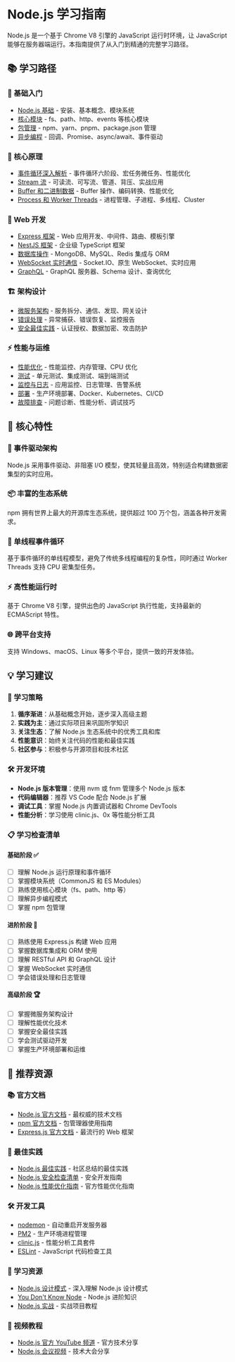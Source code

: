 # Node.js 学习指南

Node.js 是一个基于 Chrome V8 引擎的 JavaScript 运行时环境，让 JavaScript 能够在服务器端运行。本指南提供了从入门到精通的完整学习路径。

## 📚 学习路径

### 🌟 基础入门
- [Node.js 基础](./basics.md) - 安装、基本概念、模块系统
- [核心模块](./core-modules.md) - fs、path、http、events 等核心模块
- [包管理](./package-management.md) - npm、yarn、pnpm、package.json 管理
- [异步编程](./async-programming.md) - 回调、Promise、async/await、事件驱动

### 🔧 核心原理
- [事件循环深入解析](./event-loop.md) - 事件循环六阶段、宏任务微任务、性能优化
- [Stream 流](./stream.md) - 可读流、可写流、管道、背压、实战应用
- [Buffer 和二进制数据](./buffer.md) - Buffer 操作、编码转换、性能优化
- [Process 和 Worker Threads](./process.md) - 进程管理、子进程、多线程、Cluster

### 🚀 Web 开发
- [Express 框架](./express.md) - Web 应用开发、中间件、路由、模板引擎
- [NestJS 框架](./nestjs.md) - 企业级 TypeScript 框架
- [数据库操作](./database.md) - MongoDB、MySQL、Redis 集成与 ORM
- [WebSocket 实时通信](./websocket.md) - Socket.IO、原生 WebSocket、实时应用
- [GraphQL](./graphql.md) - GraphQL 服务器、Schema 设计、查询优化

### 🏗️ 架构设计
- [微服务架构](./microservices.md) - 服务拆分、通信、发现、网关设计
- [错误处理](./error-handling.md) - 异常捕获、错误恢复、监控报告
- [安全最佳实践](./security.md) - 认证授权、数据加密、攻击防护

### ⚡ 性能与运维
- [性能优化](./performance.md) - 性能监控、内存管理、CPU 优化
- [测试](./testing.md) - 单元测试、集成测试、端到端测试
- [监控与日志](./monitoring.md) - 应用监控、日志管理、告警系统
- [部署](./deployment.md) - 生产环境部署、Docker、Kubernetes、CI/CD
- [故障排查](./troubleshooting.md) - 问题诊断、性能分析、调试技巧

## 🎯 核心特性

### 🚀 事件驱动架构
Node.js 采用事件驱动、非阻塞 I/O 模型，使其轻量且高效，特别适合构建数据密集型的实时应用。

### 📦 丰富的生态系统
npm 拥有世界上最大的开源库生态系统，提供超过 100 万个包，涵盖各种开发需求。

### 🔄 单线程事件循环
基于事件循环的单线程模型，避免了传统多线程编程的复杂性，同时通过 Worker Threads 支持 CPU 密集型任务。

### ⚡ 高性能运行时
基于 Chrome V8 引擎，提供出色的 JavaScript 执行性能，支持最新的 ECMAScript 特性。

### 🌐 跨平台支持
支持 Windows、macOS、Linux 等多个平台，提供一致的开发体验。

## 💡 学习建议

### 📖 学习策略
1. **循序渐进**：从基础概念开始，逐步深入高级主题
2. **实践为主**：通过实际项目来巩固所学知识
3. **关注生态**：了解 Node.js 生态系统中的优秀工具和库
4. **性能意识**：始终关注代码的性能和最佳实践
5. **社区参与**：积极参与开源项目和技术社区

### 🛠️ 开发环境
- **Node.js 版本管理**：使用 nvm 或 fnm 管理多个 Node.js 版本
- **代码编辑器**：推荐 VS Code 配合 Node.js 扩展
- **调试工具**：掌握 Node.js 内置调试器和 Chrome DevTools
- **性能分析**：学习使用 clinic.js、0x 等性能分析工具

### 📋 学习检查清单

#### 基础阶段 ✅
- [ ] 理解 Node.js 运行原理和事件循环
- [ ] 掌握模块系统（CommonJS 和 ES Modules）
- [ ] 熟练使用核心模块（fs、path、http 等）
- [ ] 理解异步编程模式
- [ ] 掌握 npm 包管理

#### 进阶阶段 🚀
- [ ] 熟练使用 Express.js 构建 Web 应用
- [ ] 掌握数据库集成和 ORM 使用
- [ ] 理解 RESTful API 和 GraphQL 设计
- [ ] 掌握 WebSocket 实时通信
- [ ] 学会错误处理和日志管理

#### 高级阶段 🏆
- [ ] 掌握微服务架构设计
- [ ] 理解性能优化技术
- [ ] 掌握安全最佳实践
- [ ] 学会测试驱动开发
- [ ] 掌握生产环境部署和运维

## 🔗 推荐资源

### 📚 官方文档
- [Node.js 官方文档](https://nodejs.org/docs/) - 最权威的技术文档
- [npm 官方文档](https://docs.npmjs.com/) - 包管理器使用指南
- [Express.js 官方文档](https://expressjs.com/) - 最流行的 Web 框架

### 🌟 最佳实践
- [Node.js 最佳实践](https://github.com/goldbergyoni/nodebestpractices) - 社区总结的最佳实践
- [Node.js 安全检查清单](https://blog.risingstack.com/node-js-security-checklist/) - 安全开发指南
- [Node.js 性能优化指南](https://nodejs.org/en/docs/guides/simple-profiling/) - 官方性能优化指南

### 🛠️ 开发工具
- [nodemon](https://nodemon.io/) - 自动重启开发服务器
- [PM2](https://pm2.keymetrics.io/) - 生产环境进程管理
- [clinic.js](https://clinicjs.org/) - 性能分析工具套件
- [ESLint](https://eslint.org/) - JavaScript 代码检查工具

### 📖 学习资源
- [Node.js 设计模式](https://www.nodejsdesignpatterns.com/) - 深入理解 Node.js 设计模式
- [You Don't Know Node](https://github.com/azat-co/you-dont-know-node) - Node.js 进阶知识
- [Node.js 实战](https://www.manning.com/books/node-js-in-action-second-edition) - 实战项目教程

### 🎥 视频教程
- [Node.js 官方 YouTube 频道](https://www.youtube.com/nodejs) - 官方技术分享
- [Node.js 会议视频](https://www.youtube.com/results?search_query=nodejs+conference) - 技术大会分享

